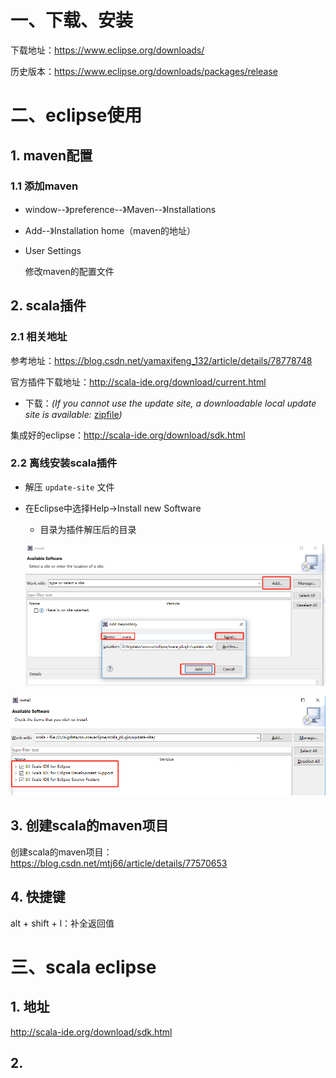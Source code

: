 # 一、下载、安装

下载地址：https://www.eclipse.org/downloads/

历史版本：https://www.eclipse.org/downloads/packages/release

# 二、eclipse使用

## 1. maven配置

### 1.1 添加maven

-  window--》preference--》Maven--》Installations

  - Add--》Installation home（maven的地址）

  - User Settings

    修改maven的配置文件

## 2. scala插件

### 2.1 相关地址

参考地址：https://blog.csdn.net/yamaxifeng_132/article/details/78778748

官方插件下载地址：http://scala-ide.org/download/current.html

- 下载：*(If you cannot use the update site, a downloadable local update site is available:* [zipfile](http://download.scala-ide.org/sdk/lithium/e47/scala212/stable/update-site.zip)*)*

集成好的eclipse：http://scala-ide.org/download/sdk.html

### 2.2 离线安装scala插件

- 解压 `update-site` 文件

- 在Eclipse中选择Help->Install new Software

  - 目录为插件解压后的目录

  ![1547977948286](../../study_note_access/工具/eclipse_scala插件安装.png)

![1547978063255](../../study_note_access/工具/eclipse_scala插件安装1.png)

## 3. 创建scala的maven项目

创建scala的maven项目：https://blog.csdn.net/mtj66/article/details/77570653

## 4. 快捷键

alt + shift + l：补全返回值

# 三、scala eclipse

## 1. 地址

http://scala-ide.org/download/sdk.html

## 2. 

